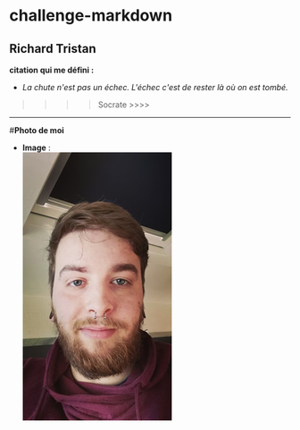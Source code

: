 # challenge-markdown
## Richard Tristan
<b>citation qui me défini :
* </b><i>La chute n'est pas un échec. L'échec c'est de rester là où on est tombé.</i>
>>>> Socrate >>>>
---
#<b>Photo de moi</b>
* **Image** : <br><img src="https://github.com/Richardtristan/challenge-markdown/blob/main/moi.jpg">

